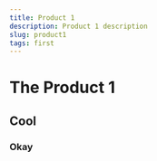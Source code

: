 ```yaml
---
title: Product 1
description: Product 1 description
slug: product1
tags: first
---
```


# The Product 1
## Cool
### Okay
